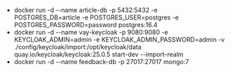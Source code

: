 * docker run -d --name article-db -p 5432:5432 -e POSTGRES_DB=article -e POSTGRES_USER=postgres -e POSTGRES_PASSWORD=password postgres:16.4
* docker run -d --name vay-keycloak -p 9080:9080 -e KEYCLOAK_ADMIN=admin -e KEYCLOAK_ADMIN_PASSWORD=admin -v ./config/keycloak/import:/opt/keycloak/data quay.io/keycloak/keycloak:25.0.5 start-dev --import-realm
* docker run -d --name feedback-db -p 27017:27017 mongo:7